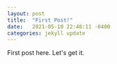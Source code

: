 ```yaml
---
layout: post
title:  "First Post!"
date:   2021-05-10 22:48:11 -0400
categories: jekyll update
---
```

First post here. Let's get it.
